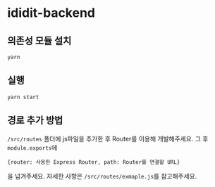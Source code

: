 # ididit-backend
## 의존성 모듈 설치
```
yarn
```
## 실행
```
yarn start
```
## 경로 추가 방법
`/src/routes` 폴더에 js파일을 추가한 후 Router를 이용해 개발해주세요. 그 후 `module.exports`에
```
{router: 사용한 Express Router, path: Router를 연결할 URL}
```
을 넘겨주세요. 자세한 사항은 `/src/routes/exmaple.js`를 참고해주세요.